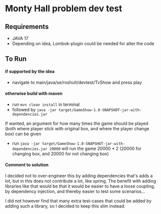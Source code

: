 # Monty Hall problem dev test

## Requirements
- JAVA 17
- Depending on idea, Lombok-plugin could be needed for alter the code

## To Run

#### if supported by the idea
- navigate to main/java/se/roshult/devtest/TvShow and press play

#### otherwise build with maven
- run `mvn clean install` in terminal
- followed by `java -jar target/GameShow-1.0-SNAPSHOT-jar-with-dependencies.jar` 

<p> If wanted, an argument for how many times the game should be played (both where player stick with original box, and where the player change box) can be given </p>

- run `java -jar target/GameShow-1.0-SNAPSHOT-jar-with-dependencies.jar 20000` will run the game 20000 * 2 (20000 for changing box, and 20000 for not changing box)

#### Comment to solution
I decided not to over-engineer this by adding dependencies that's adds a lot, but in this does not contribute a lot, like spring.
The benefit with adding libraries like that would be that it would be easier to have a loose coupling, by dependency injection,
and thereby easier to test some scenarios...

I did not however find that many extra test-cases that could be added by adding such a library, so I decided to keep this slim instead.
